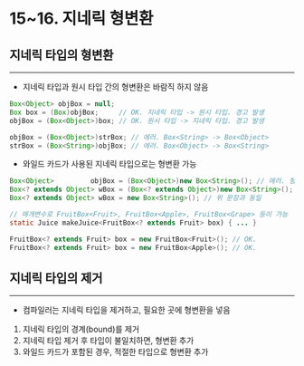 # 15~16. 지네릭 형변환

## 지네릭 타입의 형변환

---

- 지네릭 타입과 원시 타입 간의 형변환은 바람직 하지 않음

```java
Box<Object> objBox = null;
Box box = (Box)objBox;     // OK. 지네릭 타입 -> 원시 타입. 경고 발생
objBox = (Box<Object>)box; // OK. 원시 타입 -> 지네릭 타입. 경고 발생

objBox = (Box<Object>)strBox; // 에러. Box<String> -> Box<Object>
strBox = (Box<String>)objBox; // 에러. Box<Object> -> Box<String>
```

- 와일드 카드가 사용된 지네릭 타입으로는 형변환 가능

```java
Box<Object>         objBox = (Box<Object>)new Box<String>(); // 에러. 형변환 불가능
Box<? extends Object> wBox = (Box<? extends Object>)new Box<String>(); // OK.
Box<? extends Object> wBox = new Box<String>(); // 위 문장과 동일

// 매개변수로 FruitBox<Fruit>, FruitBox<Apple>, FruitBox<Grape> 등이 가능
static Juice makeJuice<FruitBox<? extends Fruit> box) { ... }

FruitBox<? extends Fruit> box = new FruitBox<Fruit>(); // OK.
FruitBox<? extends Fruit> box = new FruitBox<Apple>(); // OK.
```

## 지네릭 타입의 제거

---

- 컴파일러는 지네릭 타입을 제거하고, 필요한 곳에 형변환을 넣음
1. 지네릭 타입의 경계(bound)를 제거
2. 지네릭 타입 제거 후 타입이 불일치하면, 형변환 추가
3. 와일드 카드가 포함된 경우, 적절한 타입으로 형변환 추가